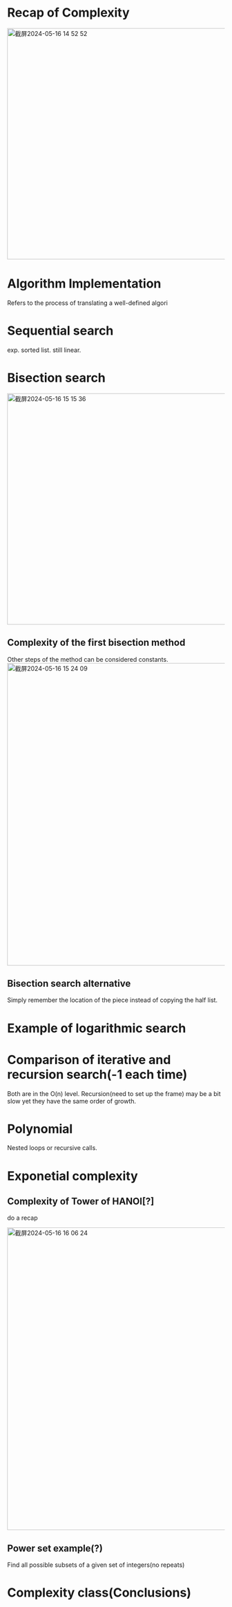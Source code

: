 # Recap of Complexity
<img width="535" alt="截屏2024-05-16 14 52 52" src="https://github.com/LetongLi/1.6.100A-Introduction-to-Computer-Science-Programming-in-Python/assets/144520045/6fce74c4-0952-4f31-b77d-5e0fdacbec45">

# Algorithm Implementation 
Refers to the process of translating a well-defined algori

# Sequential search
exp. sorted list.
still linear.

# Bisection search
<img width="535" alt="截屏2024-05-16 15 15 36" src="https://github.com/LetongLi/1.6.100A-Introduction-to-Computer-Science-Programming-in-Python/assets/144520045/48cd159a-0ba5-41b2-a248-3566b990434f">

## Complexity of the first bisection method
Other steps of the method can be considered constants.
<img width="700" alt="截屏2024-05-16 15 24 09" src="https://github.com/LetongLi/1.6.100A-Introduction-to-Computer-Science-Programming-in-Python/assets/144520045/78a7bd12-3622-4fb9-abc3-638c79dff749">

## Bisection search alternative
Simply remember the location of the piece instead of copying the half list.


# Example of logarithmic search

# Comparison of iterative and recursion search(-1 each time)
Both are in the O(n) level. Recursion(need to set up the frame) may be a bit slow yet they have the same order of growth.

# Polynomial 
Nested loops or recursive calls.

# Exponetial complexity

## Complexity of Tower of HANOI[?]
do a recap

<img width="700" alt="截屏2024-05-16 16 06 24" src="https://github.com/LetongLi/1.6.100A-Introduction-to-Computer-Science-Programming-in-Python/assets/144520045/1767cb43-49c7-4181-91d3-e5486d062982">

## Power set example(?)
Find all possible subsets of a given set of integers(no repeats)


# Complexity class(Conclusions)
















